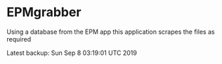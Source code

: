 # EPMgrabber
Using a database from the EPM app this application scrapes the files as required


Latest backup: Sun Sep 8 03:19:01 UTC 2019
